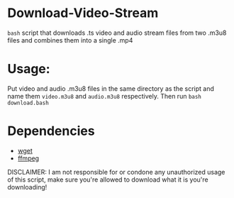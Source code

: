 # Download-Video-Stream
`bash` script that downloads .ts video and audio stream files from two .m3u8 files and combines them into a single .mp4

# Usage: 

Put video and audio .m3u8 files in the same directory as the script and name them `video.m3u8` and `audio.m3u8` respectively. Then run `bash download.bash`

# Dependencies 

- [wget](https://www.gnu.org/software/wget/)
- [ffmpeg](https://ffmpeg.org/)

DISCLAIMER: I am not responsible for or condone any unauthorized usage of this script, make sure you're allowed to download what it is you're downloading! 
